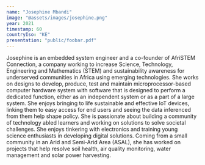 ```yaml
---
name: "Josephine Mbandi"
image: "@assets/images/josephine.png"
year: 2021
timestamp: 60
countryIso: "KE"
presentation: "public/foobar.pdf"
---
```


Josephine is an embedded system engineer and a co-founder of AfriSTEM Connection, a company working to increase Science, Technology, Engineering and Mathematics (STEM) and sustainability awareness for underserved communities in Africa using emerging technologies. She works on designs to develop, produce, test and maintain microprocessor-based computer hardware system with software that is designed to perform a dedicated function, either as an independent system or as a part of a large system. She enjoys bringing to life sustainable and effective IoT devices, linking them to easy access for end users and seeing the data inferenced from them help shape policy. She is passionate about building a community of technology abled learners and working on solutions to solve societal challenges. She enjoys tinkering with electronics and training young science enthusiasts in developing digital solutions. Coming from a small community in an Arid and Semi-Arid Area (ASAL), she has worked on projects that help resolve soil health, air quality monitoring, water management and solar power harvesting.
